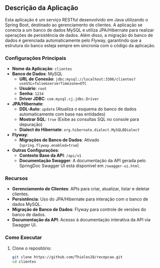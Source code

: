 ## Descrição da Aplicação

Esta aplicação é um serviço RESTful desenvolvido em Java utilizando o Spring Boot, destinado ao gerenciamento de clientes. A aplicação se conecta a um banco de dados MySQL e utiliza JPA/Hibernate para realizar operações de persistência de dados. Além disso, a migração do banco de dados é gerenciada automaticamente pelo Flyway, garantindo que a estrutura do banco esteja sempre em sincronia com o código da aplicação.

### Configurações Principais

- **Nome da Aplicação**: `clientes`
- **Banco de Dados**: MySQL
  - **URL de Conexão**: `jdbc:mysql://localhost:3306/clientes?useSSL=false&serverTimezone=UTC`
  - **Usuário**: `root`
  - **Senha**: `1234`
  - **Driver JDBC**: `com.mysql.cj.jdbc.Driver`
- **JPA/Hibernate**:
  - **DDL-Auto**: `update` (Atualiza o esquema do banco de dados automaticamente com base nas entidades)
  - **Mostrar SQL**: `true` (Exibe as consultas SQL no console para depuração)
  - **Dialect do Hibernate**: `org.hibernate.dialect.MySQL8Dialect`
- **Flyway**:
  - **Migrações de Banco de Dados**: Ativado (`spring.flyway.enabled=true`)
- **Outras Configurações**:
  - **Contexto Base da API**: `/api/v1`
  - **Documentação Swagger**: A documentação da API gerada pelo SpringDoc Swagger UI está disponível em `/swagger-ui.html`.

### Recursos

- **Gerenciamento de Clientes**: APIs para criar, atualizar, listar e deletar clientes.
- **Persistência**: Uso do JPA/Hibernate para interação com o banco de dados MySQL.
- **Migração de Banco de Dados**: Flyway para controle de versões do banco de dados.
- **Documentação da API**: Acesso à documentação interativa da API via Swagger UI.

### Como Executar

1. Clone o repositório:
   ```bash
   git clone https://github.com/Thieles28/recepcao.git
   cd clientes
